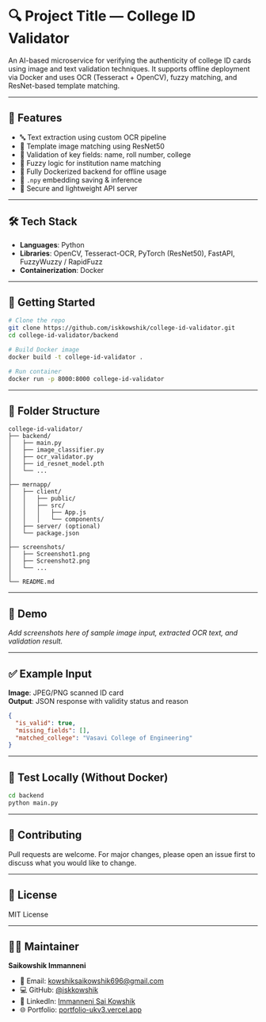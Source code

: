 # 🔍 Project Title — College ID Validator

An AI-based microservice for verifying the authenticity of college ID cards using image and text validation techniques. It supports offline deployment via Docker and uses OCR (Tesseract + OpenCV), fuzzy matching, and ResNet-based template matching.

---

## 📌 Features

- 🔤 Text extraction using custom OCR pipeline  
- 🧠 Template image matching using ResNet50  
- 🎯 Validation of key fields: name, roll number, college  
- 🧾 Fuzzy logic for institution name matching  
- 🐳 Fully Dockerized backend for offline usage  
- 📂 `.npy` embedding saving & inference  
- 🔐 Secure and lightweight API server  

---

## 🛠️ Tech Stack

- **Languages**: Python  
- **Libraries**: OpenCV, Tesseract-OCR, PyTorch (ResNet50), FastAPI, FuzzyWuzzy / RapidFuzz  
- **Containerization**: Docker  

---

## 🚀 Getting Started

```bash
# Clone the repo
git clone https://github.com/iskkowshik/college-id-validator.git
cd college-id-validator/backend

# Build Docker image
docker build -t college-id-validator .

# Run container
docker run -p 8000:8000 college-id-validator
```

---

## 📁 Folder Structure

```
college-id-validator/
├── backend/
│   ├── main.py
│   ├── image_classifier.py
│   ├── ocr_validator.py
│   ├── id_resnet_model.pth
│   └── ...
│
├── mernapp/
│   ├── client/
│   │   ├── public/
│   │   ├── src/
│   │   │   ├── App.js
│   │   │   └── components/
│   ├── server/ (optional)
│   └── package.json
│
├── screenshots/
│   ├── Screenshot1.png
│   ├── Screenshot2.png
│   └── ...
│
└── README.md
```

---

## 📸 Demo

_Add screenshots here of sample image input, extracted OCR text, and validation result._

---

## ✅ Example Input

**Image**: JPEG/PNG scanned ID card  
**Output**: JSON response with validity status and reason

```json
{
  "is_valid": true,
  "missing_fields": [],
  "matched_college": "Vasavi College of Engineering"
}
```

---

## 🧪 Test Locally (Without Docker)

```bash
cd backend
python main.py
```

---

## 🤝 Contributing

Pull requests are welcome. For major changes, please open an issue first to discuss what you would like to change.

---

## 📜 License

MIT License

---

## 🧑‍💻 Maintainer

**Saikowshik Immanneni**

- 📧 Email: [kowshiksaikowshik696@gmail.com](mailto:kowshiksaikowshik696@gmail.com)  
- 💻 GitHub: [@iskkowshik](https://github.com/iskkowshik)  
- 🔗 LinkedIn: [Immanneni Sai Kowshik](https://www.linkedin.com/in/kowshik-saikowshik-063619264)  
- 🌐 Portfolio: [portfolio-ukv3.vercel.app](https://portfolio-ukv3.vercel.app)  
